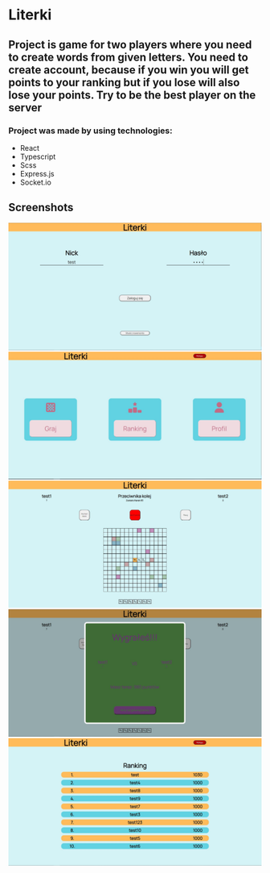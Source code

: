 <h1>Literki</h1>
<h2>Project is game for two players where you need to create words from given letters. You need to create account, because if you win you will get points to your ranking but if you lose will also lose your points. Try to be the best player on the server</h2>
<h3>Project was made by using technologies:</h3>
<ul>
  <li>React</li>
  <li>Typescript</li>
  <li>Scss</li>
  <li>Express.js</li>
  <li>Socket.io</li>
</ul>

<h2>Screenshots</h2>
<img src="./screenshots/1.JPG"/>
<img src="./screenshots/2.JPG"/>
<img src="./screenshots/3.JPG"/>
<img src="./screenshots/4.JPG"/>
<img src="./screenshots/5.JPG"/>
